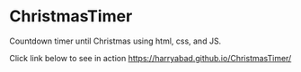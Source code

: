 # ChristmasTimer
Countdown timer until Christmas using html, css, and JS.

Click link below to see in action
https://harryabad.github.io/ChristmasTimer/
